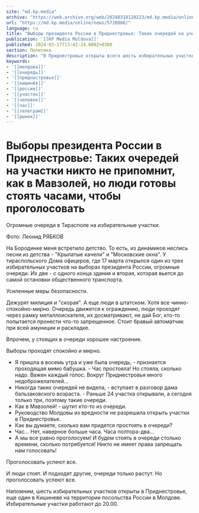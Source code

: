 ```yaml
---
site: "md.kp.media"
archive: "https://web.archive.org/web/20240318120223/md.kp.media/online/news/5720886/"
url: "https://md.kp.media/online/news/5720886/"
language: ru
title: "Выборы президента России в Приднестровье: Таких очередей на участки никто не припомнит, как в Мавзолей, но люди готовы стоять часами, чтобы проголосовать"
publication: '[[KP Media Moldova]]'
published: 2024-03-17T13:42:24.000Z+0300
section: Политика
description: "В Приднестровье открыты всего шесть избирательных участков на выборах президента РФ"
keywords:
- '[[молдова]]'
- '[[очередь]]'
- '[[приднестровье]]'
- '[[кишинёв]]'
- '[[россия]]'
- '[[участок]]'
- '[[человек]]'
- '[[час]]'
- '[[телеграм]]'
- '[[рынок]]'
---
```


# Выборы президента России в Приднестровье: Таких очередей на участки никто не припомнит, как в Мавзолей, но люди готовы стоять часами, чтобы проголосовать

Огромные очереди в Тирасполе на избирательные участки.

Фото: Леонид РЯБКОВ

На Бородинке меня встретило детство. То есть, из динамиков неслись песни из детства - "Крылатые качели" и "Московские окна". У тираспольского Дома офицеров, где 17 марта открылся один из трех избирательных участков на выборах президента России, огромные очереди. Их две - с одного конца здания и вторая, которая вьется до самой остановки общественного транспорта.

Усиленные меры безопасности.

Дежурят милиция и "скорая". А еще люди в штатском. Хотя все чинно-спокойно-мирно. Очередь движется к ограждению, люди проходят через рамку металлоискателя, их досматривают, не дай Бог, кто-то попытается пронести что-то запрещенное. Стоит бравый автоматчик при всей амуниции и раскладке.

Впрочем, у стоящих в очереди хорошее настроение.

Выборы проходят спокойно и мирно.

- Я пришла в восемь утра и уже была очередь, - признается проходящая мимо бабушка. - Час простояла! Но стояла, сколько надо. Важен каждый голос. Вокруг Приднестровья много недоброжелателей...
- Никогда таких очередей не видела, - вступает в разговор дама бальзаковского возраста. - Раньше 24 участка открывали, а сегодня только три, поэтому такие очереди.
- Как в Мавзолей! - шутит кто-то из очереди.
- Руководство Молдовы из вредности не разрешила открыть участки в Приднестровье.
- Как вы думаете, сколько вам придется простоять в очереди?
- Час... Нет, наверное больше часа. Часа полтора-два...
- А мы все равно проголосуем! И будем стоять в очереди столько времени, сколько потребуется! Никто не имеет права запрещать нам голосовать!

Проголосовать успеют все.

И люди стоят. И подходят другие, очереди только растут. Но проголосовать успеют все.

Напомним, шесть избирательных участков открыты в Приднестровье, еще один в Кишиневе на территории посольства России в Молдове. Избирательные участки работают до 20.00.